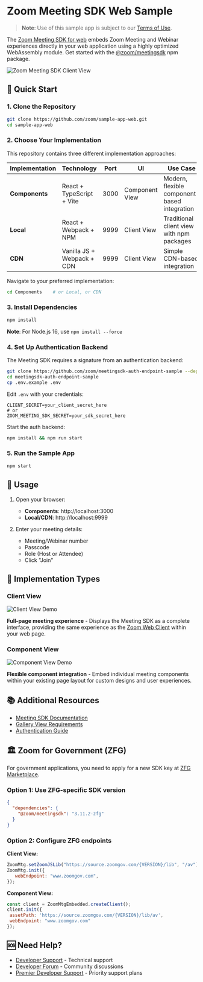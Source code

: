 # Zoom Meeting SDK Web Sample

> **Note**: Use of this sample app is subject to our [Terms of Use](https://explore.zoom.us/en/legal/zoom-api-license-and-tou/).

The [Zoom Meeting SDK for web](https://developers.zoom.us/docs/meeting-sdk/web/) embeds Zoom Meeting and Webinar experiences directly in your web application using a highly optimized WebAssembly module. Get started with the [@zoom/meetingsdk](https://www.npmjs.com/package/@zoom/meetingsdk) npm package.

![Zoom Meeting SDK Client View](https://zoom.github.io/meetingsdk-web-sample/images/6.0/ClientView/meetingsdk-web-client-view.gif)

## 🚀 Quick Start

### 1. Clone the Repository
```bash
git clone https://github.com/zoom/sample-app-web.git
cd sample-app-web
```

### 2. Choose Your Implementation

This repository contains three different implementation approaches:

| Implementation | Technology | Port | UI | Use Case |
|---|---|---|---|---|
| **Components** | React + TypeScript + Vite | 3000 | Component View | Modern, flexible component-based integration |
| **Local** | React + Webpack + NPM | 9999 | Client View | Traditional client view with npm packages |
| **CDN** | Vanilla JS + Webpack + CDN | 9999 | Client View | Simple CDN-based integration |

Navigate to your preferred implementation:
```bash
cd Components    # or Local, or CDN
```

### 3. Install Dependencies
```bash
npm install
```

**Note**: For Node.js 16, use `npm install --force`

### 4. Set Up Authentication Backend

The Meeting SDK requires a signature from an authentication backend:

```bash
git clone https://github.com/zoom/meetingsdk-auth-endpoint-sample --depth 1
cd meetingsdk-auth-endpoint-sample
cp .env.example .env
```

Edit `.env` with your credentials:
```env
CLIENT_SECRET=your_client_secret_here
# or
ZOOM_MEETING_SDK_SECRET=your_sdk_secret_here
```

Start the auth backend:
```bash
npm install && npm run start
```

### 5. Run the Sample App
```bash
npm start
```

## 📱 Usage

1. Open your browser:
   - **Components**: http://localhost:3000
   - **Local/CDN**: http://localhost:9999

2. Enter your meeting details:
   - Meeting/Webinar number
   - Passcode
   - Role (Host or Attendee)
   - Click "Join"

## 🎯 Implementation Types

### Client View
![Client View Demo](https://zoom.github.io/meetingsdk-web-sample/images/6.0/ClientView/meetingsdk-web-client-view.gif)

**Full-page meeting experience** - Displays the Meeting SDK as a complete interface, providing the same experience as the [Zoom Web Client](https://support.zoom.us/hc/en-us/articles/214629443-Zoom-Web-Client) within your web page.

### Component View  
![Component View Demo](https://zoom.github.io/meetingsdk-web-sample/images/6.0/ComponentView/meetingsdk-web-component-view.gif)

**Flexible component integration** - Embed individual meeting components within your existing page layout for custom designs and user experiences.

## 📚 Additional Resources

- [Meeting SDK Documentation](https://developers.zoom.us/docs/meeting-sdk/web/)
- [Gallery View Requirements](https://developers.zoom.us/docs/meeting-sdk/web/gallery-view/)
- [Authentication Guide](https://developers.zoom.us/docs/meeting-sdk/auth/#generate-a-meeting-sdk-jwt)

## 🏛️ Zoom for Government (ZFG)

For government applications, you need to apply for a new SDK key at [ZFG Marketplace](https://marketplace.zoomgov.com/).

### Option 1: Use ZFG-specific SDK version
```json
{
  "dependencies": {
    "@zoom/meetingsdk": "3.11.2-zfg"
  }
}
```

### Option 2: Configure ZFG endpoints

**Client View:**
```javascript
ZoomMtg.setZoomJSLib("https://source.zoomgov.com/{VERSION}/lib", "/av");
ZoomMtg.init({
   webEndpoint: "www.zoomgov.com",
});
```

**Component View:**
```javascript
const client = ZoomMtgEmbedded.createClient();
client.init({
 assetPath: 'https://source.zoomgov.com/{VERSION}/lib/av',
 webEndpoint: "www.zoomgov.com"
});
```

## 🆘 Need Help?

- [Developer Support](https://developers.zoom.us/support/) - Technical support
- [Developer Forum](https://devforum.zoom.us) - Community discussions  
- [Premier Developer Support](https://www.zoom.com/en/support-plans/developer/) - Priority support plans

